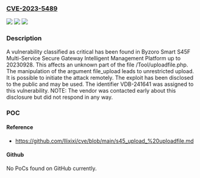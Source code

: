 ### [CVE-2023-5489](https://cve.mitre.org/cgi-bin/cvename.cgi?name=CVE-2023-5489)
![](https://img.shields.io/static/v1?label=Product&message=Smart%20S45F%20Multi-Service%20Secure%20Gateway%20Intelligent%20Management%20Platform&color=blue)
![](https://img.shields.io/static/v1?label=Version&message=%3D%2020230928%20&color=brighgreen)
![](https://img.shields.io/static/v1?label=Vulnerability&message=CWE-434%20Unrestricted%20Upload&color=brighgreen)

### Description

A vulnerability classified as critical has been found in Byzoro Smart S45F Multi-Service Secure Gateway Intelligent Management Platform up to 20230928. This affects an unknown part of the file /Tool/uploadfile.php. The manipulation of the argument file_upload leads to unrestricted upload. It is possible to initiate the attack remotely. The exploit has been disclosed to the public and may be used. The identifier VDB-241641 was assigned to this vulnerability. NOTE: The vendor was contacted early about this disclosure but did not respond in any way.

### POC

#### Reference
- https://github.com/llixixi/cve/blob/main/s45_upload_%20uploadfile.md

#### Github
No PoCs found on GitHub currently.

